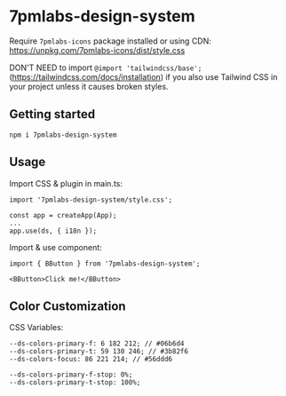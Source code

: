 # 7pmlabs-design-system

Require `7pmlabs-icons` package installed or using CDN: https://unpkg.com/7pmlabs-icons/dist/style.css

DON'T NEED to import `@import 'tailwindcss/base';` (https://tailwindcss.com/docs/installation) if you also use Tailwind CSS in your project unless it causes broken styles.

## Getting started

```
npm i 7pmlabs-design-system
```

## Usage

Import CSS & plugin in main.ts:

```
import '7pmlabs-design-system/style.css';

const app = createApp(App);
...
app.use(ds, { i18n });
```

Import & use component:

```
import { BButton } from '7pmlabs-design-system';

<BButton>Click me!</BButton>
```

## Color Customization

CSS Variables:

```
--ds-colors-primary-f: 6 182 212; // #06b6d4
--ds-colors-primary-t: 59 130 246; // #3b82f6
--ds-colors-focus: 86 221 214; // #56ddd6

--ds-colors-primary-f-stop: 0%;
--ds-colors-primary-t-stop: 100%;
```
